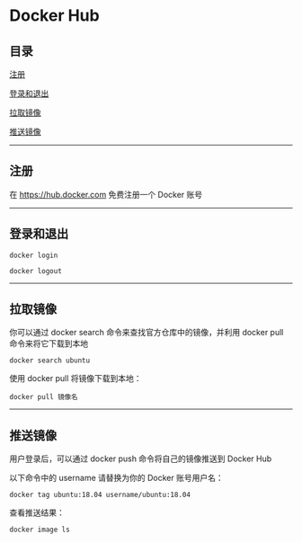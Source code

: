 # Docker Hub

## 目录

[注册](#jump1)

[登录和退出](#jump2)

[拉取镜像](#jump3)

[推送镜像](#jump4)

[](#jump)

[](#jump)

---	

<span id="jump1"></span>

## 注册

在 https://hub.docker.com 免费注册一个 Docker 账号

---

<span id="jump2"></span>

## 登录和退出

```shell
docker login
```

```shell
docker logout
```

---

<span id="jump3"></span>

## 拉取镜像

你可以通过 docker search 命令来查找官方仓库中的镜像，并利用 docker pull 命令来将它下载到本地

```shell
docker search ubuntu
```

使用 docker pull 将镜像下载到本地：

```shell
docker pull 镜像名
```

---

<span id="jump4"></span>

## 推送镜像

用户登录后，可以通过 docker push 命令将自己的镜像推送到 Docker Hub

以下命令中的 username 请替换为你的 Docker 账号用户名：

```shell
docker tag ubuntu:18.04 username/ubuntu:18.04
```

查看推送结果：

```shell
docker image ls
```